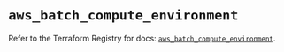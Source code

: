 # `aws_batch_compute_environment`

Refer to the Terraform Registry for docs: [`aws_batch_compute_environment`](https://registry.terraform.io/providers/hashicorp/aws/5.78.0/docs/resources/batch_compute_environment).
